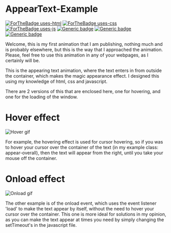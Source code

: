 # AppearText-Example

[![ForTheBadge uses-html](http://ForTheBadge.com/images/badges/uses-html.svg)](http://ForTheBadge.com) [![ForTheBadge uses-css](http://ForTheBadge.com/images/badges/uses-css.svg)](http://ForTheBadge.com) [![ForTheBadge uses-js](http://ForTheBadge.com/images/badges/uses-js.svg)](http://ForTheBadge.com) [![Generic badge](https://img.shields.io/badge/Contributions-Welcome!-brightgreen.svg)](https://shields.io/) [![Generic badge](https://img.shields.io/badge/Working?-Yes!-brightgreen.svg)](https://shields.io/) [![Generic badge](https://img.shields.io/badge/Version-1.0.3-blueviolet.svg)](https://shields.io/)

Welcome, this is my first animation that I am publishing, nothing much and is probably elsewhere, but this is the way that I approached the animation.
Please, feel free to use this animation in any of your webpages, as I certainly will be.

This is the appearing text animation, where the text enters in from outside the container, which makes the magic appearance effect. I designed this using my knowledge of html, css and javascript.

There are 2 versions of this that are enclosed here, one for hovering, and one for the loading of the window.

# Hover effect

![Hover gif](https://i.imgur.com/tNTU7xb.gif)

For example, the hovering effect is used for cursor hovering, so if you was to hover your cursor over the container of the text (in my example class: appear-overall), then the text will appear from the right, until you take your mouse off the container.

# Onload effect

![Onload gif](https://i.imgur.com/KrwvQLc.gif)

The other example is of the onload event, which uses the event listener 'load' to make the text appear by itself, without the need to hover your cursor over the container. This one is more ideal for solutions in my opinion, as you can make the text appear at times you need by simply changing the setTimeout's in the javascript file. 
